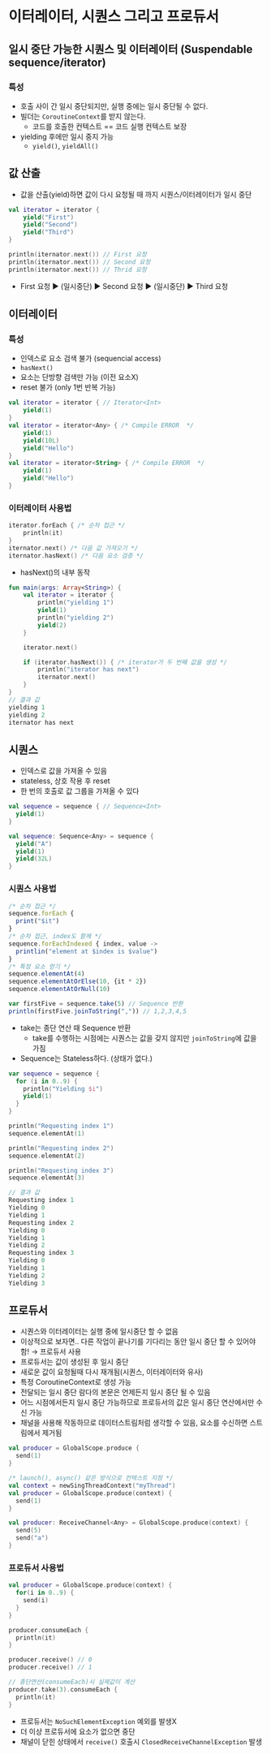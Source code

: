 # 이터레이터, 시퀀스 그리고 프로듀서

## 일시 중단 가능한 시퀀스 및 이터레이터 (Suspendable sequence/iterator)

### 특성

* 호출 사이 간 일시 중단되지만, 실행 중에는 일시 중단될 수 없다.
* 빌더는 `CoroutineContext`를 받지 않는다.
    * 코드를 호출한 컨텍스트 == 코드 실행 컨텍스트 보장
* yielding 후에만 일시 중지 가능
    * `yield()`, `yieldAll()`

## 값 산출

* 값을 산출(yield)하면 값이 다시 요청될 때 까지 시퀀스/이터레이터가 일시 중단

```kotlin
val iterator = iterator {
    yield("First")
    yield("Second")
    yield("Third")
}

println(iternator.next()) // First 요청
println(iternator.next()) // Second 요청
println(iternator.next()) // Thrid 요청
```

* First 요청 ▶︎ (일시중단) ▶ Second 요청 ▶ (일시중단) ▶ Third 요청

## 이터레이터

### 특성

* 인덱스로 요소 검색 불가 (sequencial access)
* `hasNext()`
* 요소는 단방향 검색만 가능 (이전 요소X)
* reset 불가 (only 1번 반복 가능)

```kotlin
val iterator = iterator { // Iterator<Int>
    yield(1)
}
val iterator = iterator<Any> { /* Compile ERROR  */
    yield(1)
    yield(10L)
    yield("Hello")
}
val iterator = iterator<String> { /* Compile ERROR  */
    yield(1)
    yield("Hello")
}
```

### 이터레이터 사용법

```kotlin
iterator.forEach { /* 순차 접근 */
    println(it)
}
iternator.next() /* 다음 값 가져오기 */
iternator.hasNext() /* 다음 요소 검증 */
```

* hasNext()의 내부 동작

```kotlin
fun main(args: Array<String>) {
    val iterator = iterator {
        println("yielding 1")
        yield(1)
        println("yielding 2")
        yield(2)
    }

    iterator.next()

    if (iterator.hasNext()) { /* iterator가 두 번째 값을 생성 */
        println("iterator has next")
        iternator.next()
    }
}
// 결과 값
yielding 1
yielding 2
iternator has next
```

## 시퀀스
* 인덱스로 값을 가져올 수 있음
* stateless, 상호 작용 후 reset
* 한 번의 호출로 값 그룹을 가져올 수 있다
```kotlin
val sequence = sequence { // Sequence<Int>
  yield(1)
}

val sequence: Sequence<Any> = sequence {
  yield("A")
  yield(1)
  yield(32L)
}
```

### 시퀀스 사용법
```javascript
/* 순차 접근 */
sequence.forEach { 
  print("$it")
}
/* 순차 접근, index도 함께 */
sequence.forEachIndexed { index, value -> 
  printlin("element at $index is $value")
}
/* 특정 요소 얻기 */
sequence.elementAt(4)
sequence.elementAtOrElse(10, {it * 2})
sequence.elementAtOrNull(10)

var firstFive = sequence.take(5) // Sequence 반환
println(firstFive.joinToString(",")) // 1,2,3,4,5
```
* take는 종단 연산 때 Sequence 반환
  * take를 수행하는 시점에는 시퀀스는 값을 갖지 않지만 `joinToString`에 값을 가짐
* Sequence는 Stateless하다. (상태가 없다.)
```kotlin
var sequence = sequence {
  for (i in 0..9) {
    println("Yielding $i")
    yield(1)
  }
}

println("Requesting index 1")
sequence.elementAt(1)

println("Requesting index 2")
sequence.elementAt(2)

println("Requesting index 3")
sequence.elementAt(3)

// 결과 값
Requesting index 1
Yielding 0
Yielding 1
Requesting index 2
Yielding 0
Yielding 1
Yielding 2
Requesting index 3
Yielding 0
Yielding 1
Yielding 2
Yielding 3
```

## 프로듀서
* 시퀀스와 이터레이터는 실행 중에 일시중단 할 수 없음
* 이상적으로 보자면.. 다른 작업이 끝나기를 기다리는 동안 일시 중단 할 수 있어야함!
  → 프로듀서 사용
* 프로듀서는 값이 생성된 후 일시 중단
* 새로운 값이 요청될때 다시 재개됨(시퀀스, 이터레이터와 유사)
* 특정 CoroutineContext로 생성 가능 
* 전달되는 일시 중단 람다의 본문은 언제든지 일시 중단 될 수 있음 
* 어느 시점에서든지 일시 중단 가능하므로 프로듀서의 값은 일시 중단 연산에서만 수신 가능 
* 채널을 사용해 작동하므로 데이터스트림처럼 생각할 수 있음, 요소를 수신하면 스트림에서 제거됨
```kotlin
val producer = GlobalScope.produce {
  send(1)
}

/* launch(), async() 같은 방식으로 컨텍스트 지정 */
val context = newSingThreadContext("myThread")
val producer = GlobalScope.produce(context) {
  send(1)
}

val producer: ReceiveChannel<Any> = GlobalScope.produce(context) {
  send(5)
  send("a")
}
```

### 프로듀서 사용법
```kotlin
val producer = GlobalScope.produce(context) {
  for(i in 0..9) {
    send(i)
  }
}

producer.consumeEach {
  println(it)
}

producer.receive() // 0
producer.receive() // 1

// 종단연산(consumeEach)시 실제값이 계산
producer.take(3).consumeEach {
  println(it)
}
```
* 프로듀서는 `NoSuchElementException` 예외를 발생X
* 더 이상 프로듀서에 요소가 없으면 중단
* 채널이 닫힌 상태에서 `receive()` 호출시 `ClosedReceiveChannelException` 발생